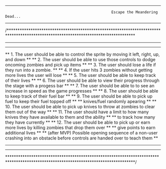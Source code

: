 ***********************************************************************************************************************************

													Escape the Meandering Dead...

************************************************************************************************************************************

/***********************************************************************************************************************************
************************************************************************************************************************************
** 																															      **
**   1. The user should be able to control the sprite by moving it left, right, up, and down  									  **
**   2. The user should be able to use those controls to dodge oncoming zombies and pick up items 								  **
**   3. The user should lose a life if they run into a zombie. 																	  **
**   4. If the user hits 3 zombies without getting more lives the user will lose												  **
**   5. The user should be able to keep track of their lives																	  **
**   6. The user should be able to view their progress through the stage with a progess bar										  **
**   7. The user should be able to to see an increase in speed as the game progresses											  **
**   8. The user should be able to keep track of their fuel bar																	  **
**   9. The user should be able to pick up fuel to keep their fuel topped off													  **
**		knives/fuel randomly apearing																						      **
**  10. The user should be able to pick up knives to throw at zombies to clear them out of the way								  **
**  11. The user should have a limit to how many knives they have available to them and the ability 							  **
**     to track how many they have currently  																					  **
**  12. The user should be able to pick up or earn more lives by killing zombies that drop them over							  **
**    give points to earn additional lives  																					  **
**  (after MVP) Possible opening sequence of a non-user crashing into an obstacle before controls are handed over to teach them   **
**																															      **
************************************************************************************************************************************
***********************************************************************************************************************************/